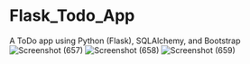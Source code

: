 # Flask_Todo_App
A ToDo app using Python (Flask), SQLAlchemy, and Bootstrap
![Screenshot (657)](https://github.com/zahran001/Flask_App/assets/114562123/996cbaf4-34e5-45d0-9e91-b27433cb76c3)
![Screenshot (658)](https://github.com/zahran001/Flask_App/assets/114562123/c5d9d2f7-d981-45be-a524-ef479f1cecf8)
![Screenshot (659)](https://github.com/zahran001/Flask_App/assets/114562123/57ee7e94-cd61-4353-ab40-892995c96064)
